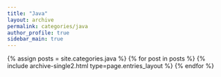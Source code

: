 ```yaml
---
title: "Java"
layout: archive
permalink: categories/java
author_profile: true
sidebar_main: true
---
```


{% assign posts = site.categories.java %}
{% for post in posts %} {% include archive-single2.html type=page.entries_layout %} {% endfor %}

